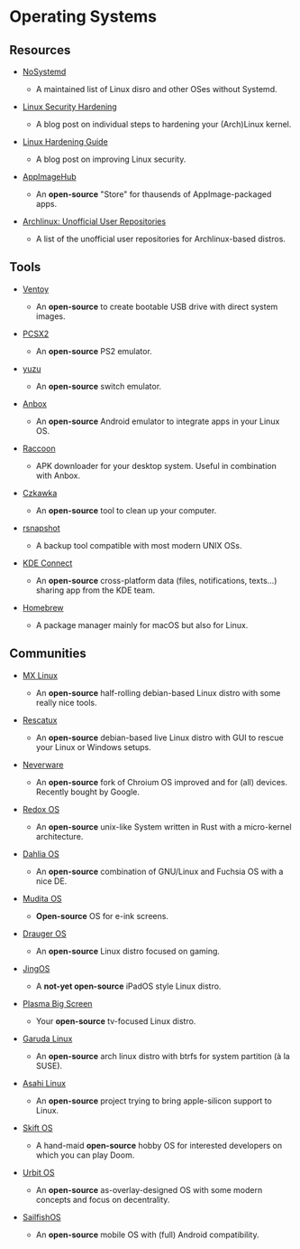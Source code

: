 # Operating Systems

## Resources

* [NoSystemd](https://nosystemd.org)
  
  * A maintained list of Linux disro and other OSes without Systemd.

* [Linux Security Hardening](https://vez.mrsk.me/linux-hardening.html)
  
  * A blog post on individual steps to hardening your (Arch)Linux kernel.

* [Linux Hardening Guide](https://madaidans-insecurities.github.io/guides/linux-hardening.html)
  
  * A blog post on improving Linux security.

* [AppImageHub](https://appimage.github.io)
  
  * An **open-source** "Store" for thausends of AppImage-packaged apps.

* [Archlinux: Unofficial User Repositories](https://wiki.archlinux.org/index.php/Unofficial_user_repositories)
  
  * A list of the unofficial user repositories for Archlinux-based distros.

## Tools

* [Ventoy](https://www.ventoy.net/en/index.html)
  
  * An **open-source** to create bootable USB drive with direct system images.

* [PCSX2](https://pcsx2.net)
  
  * An **open-source** PS2 emulator.

* [yuzu](https://yuzu-emu.org)
  
  * An **open-source** switch emulator.

* [Anbox](https://anbox.io)
  
  * An **open-source** Android emulator to integrate apps in your Linux OS.

* [Raccoon](https://raccoon.onyxbits.de)
  
  * APK downloader for your desktop system. Useful in combination with Anbox.

* [Czkawka](https://github.com/qarmin/czkawka)
  
  * An **open-source** tool to clean up your computer.

* [rsnapshot](https://rsnapshot.org)
  
  * A backup tool compatible with most modern UNIX OSs.

* [KDE Connect](https://kdeconnect.kde.org)
  
  - An **open-source** cross-platform data (files, notifications, texts…) sharing app from the KDE team.

* [Homebrew](https://brew.sh)
  
  * A package manager mainly for macOS but also for Linux.

## Communities

* [MX Linux](https://mxlinux.org)
  
  * An **open-source** half-rolling debian-based Linux distro with some really nice tools.

* [Rescatux](https://www.supergrubdisk.org/rescatux)
  
  * An **open-source** debian-based live Linux distro with GUI to rescue your Linux or Windows setups.

* [Neverware](https://www.neverware.com)
  
  * An **open-source** fork of Chroium OS improved and for (all) devices. Recently bought by Google.

* [Redox OS](https://www.redox-os.org)
  
  * An **open-source** unix-like System written in Rust with a micro-kernel architecture.

* [Dahlia OS](https://dahliaos.io)
  
  * An **open-source** combination of GNU/Linux and Fuchsia OS with a nice DE.

* [Mudita OS](https://mudita.com)
  
  * **Open-source** OS for e-ink screens.

* [Drauger OS](https://draugeros.org)
  
  * An **open-source** Linux distro focused on gaming.

* [JingOS](https://en.jingos.com)
  
  * A **not-yet open-source** iPadOS style Linux distro.

* [Plasma Big Screen](https://plasma-bigscreen.org)
  
  * Your **open-source** tv-focused Linux distro.

* [Garuda Linux](https://garudalinux.org)
  
  * An **open-source** arch linux distro with btrfs for system partition (à la SUSE).

* [Asahi Linux](https://asahilinux.org)
  
  * An **open-source** project trying to bring apple-silicon support to Linux. 

* [Skift OS](https://skiftos.org)
  
  * A hand-maid **open-source** hobby OS for interested developers on which you can play Doom.

* [Urbit OS](https://urbit.org)
  
  * An **open-source** as-overlay-designed OS with some modern concepts and focus on decentrality. 

* [SailfishOS](https://sailfishos.org)
  
  * An **open-source** mobile OS with (full) Android compatibility. 
